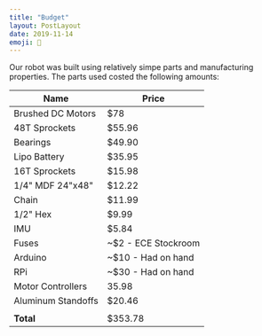 ```yaml
---
title: "Budget"
layout: PostLayout
date: 2019-11-14
emoji: 📯
---
```


Our robot was built using relatively simpe parts and manufacturing
properties. The parts used costed the following amounts:  

| Name                  | Price                      |
| --------------------- | -------------------------- |
| Brushed DC Motors     | $78                        |
| 48T Sprockets         | $55.96                     |
| Bearings              | $49.90                     |
| Lipo Battery          | $35.95                     |
| 16T Sprockets         | $15.98                     |
| 1/4" MDF 24"x48"      | $12.22                     |
| Chain                 | $11.99                     |
| 1/2" Hex              | $9.99                      |
| IMU                   | $5.84                      |
| Fuses                 | ~$2 - ECE Stockroom        |
| Arduino               | ~$10 - Had on hand         |
| RPi                   | ~$30 - Had on hand         |
| Motor Controllers     | 35.98                      |
| Aluminum Standoffs    | $20.46                     |
|                       |                            |
| **Total**             | $353.78                    |

